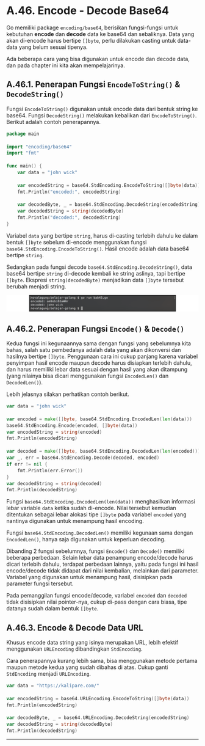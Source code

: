 # A.46. Encode - Decode Base64

Go memiliki package `encoding/base64`, berisikan fungsi-fungsi untuk kebutuhan **encode** dan **decode** data ke base64 dan sebaliknya. Data yang akan di-encode harus bertipe `[]byte`, perlu dilakukan casting untuk data-data yang belum sesuai tipenya.

Ada beberapa cara yang bisa digunakan untuk encode dan decode data, dan pada chapter ini kita akan mempelajarinya.

## A.46.1. Penerapan Fungsi `EncodeToString()` & `DecodeString()`

Fungsi `EncodeToString()` digunakan untuk encode data dari bentuk string ke base64. Fungsi `DecodeString()` melakukan kebalikan dari `EncodeToString()`. Berikut adalah contoh penerapannya.

```go
package main

import "encoding/base64"
import "fmt"

func main() {
    var data = "john wick"

    var encodedString = base64.StdEncoding.EncodeToString([]byte(data))
    fmt.Println("encoded:", encodedString)

    var decodedByte, _ = base64.StdEncoding.DecodeString(encodedString)
    var decodedString = string(decodedByte)
    fmt.Println("decoded:", decodedString)
}
```

Variabel `data` yang bertipe `string`, harus di-casting terlebih dahulu ke dalam bentuk `[]byte` sebelum di-encode menggunakan fungsi `base64.StdEncoding.EncodeToString()`. Hasil encode adalah data base64 bertipe `string`.

Sedangkan pada fungsi decode `base64.StdEncoding.DecodeString()`, data base64 bertipe `string` di-decode kembali ke string aslinya, tapi bertipe `[]byte`. Ekspresi `string(decodedByte)` menjadikan data `[]byte` tersebut berubah menjadi string.

![Encode & decode data string](images/A_encoding_base64_1_encode_decode.png)

## A.46.2. Penerapan Fungsi `Encode()` & `Decode()`

Kedua fungsi ini kegunaannya sama dengan fungsi yang sebelumnya kita bahas, salah satu pembedanya adalah data yang akan dikonversi dan hasilnya bertipe `[]byte`. Penggunaan cara ini cukup panjang karena variabel penyimpan hasil encode maupun decode harus disiapkan terlebih dahulu, dan harus memiliki lebar data sesuai dengan hasil yang akan ditampung (yang nilainya bisa dicari menggunakan fungsi `EncodedLen()` dan `DecodedLen()`).

Lebih jelasnya silakan perhatikan contoh berikut.

```go
var data = "john wick"

var encoded = make([]byte, base64.StdEncoding.EncodedLen(len(data)))
base64.StdEncoding.Encode(encoded, []byte(data))
var encodedString = string(encoded)
fmt.Println(encodedString)

var decoded = make([]byte, base64.StdEncoding.DecodedLen(len(encoded)))
var _, err = base64.StdEncoding.Decode(decoded, encoded)
if err != nil {
    fmt.Println(err.Error())
}
var decodedString = string(decoded)
fmt.Println(decodedString)
```

Fungsi `base64.StdEncoding.EncodedLen(len(data))` menghasilkan informasi lebar variable `data` ketika sudah di-encode. Nilai tersebut kemudian ditentukan sebagai lebar alokasi tipe `[]byte` pada variabel `encoded` yang nantinya digunakan untuk menampung hasil encoding.

Fungsi `base64.StdEncoding.DecodedLen()` memiliki kegunaan sama dengan `EncodedLen()`, hanya saja digunakan untuk keperluan decoding.

Dibanding 2 fungsi sebelumnya, fungsi `Encode()` dan `Decode()` memiliki beberapa perbedaan. Selain lebar data penampung encode/decode harus dicari terlebih dahulu, terdapat perbedaan lainnya, yaitu pada fungsi ini hasil encode/decode tidak didapat dari nilai kembalian, melainkan dari parameter. Variabel yang digunakan untuk menampung hasil, disisipkan pada parameter fungsi tersebut.

Pada pemanggilan fungsi encode/decode, variabel `encoded` dan `decoded` tidak disisipkan nilai pointer-nya, cukup di-pass dengan cara biasa, tipe datanya sudah dalam bentuk `[]byte`.

## A.46.3. Encode & Decode Data URL

Khusus encode data string yang isinya merupakan URL, lebih efektif menggunakan `URLEncoding` dibandingkan `StdEncoding`.

Cara penerapannya kurang lebih sama, bisa menggunakan metode pertama maupun metode kedua yang sudah dibahas di atas. Cukup ganti `StdEncoding` menjadi `URLEncoding`.

```go
var data = "https://kalipare.com/"

var encodedString = base64.URLEncoding.EncodeToString([]byte(data))
fmt.Println(encodedString)

var decodedByte, _ = base64.URLEncoding.DecodeString(encodedString)
var decodedString = string(decodedByte)
fmt.Println(decodedString)
```

---




